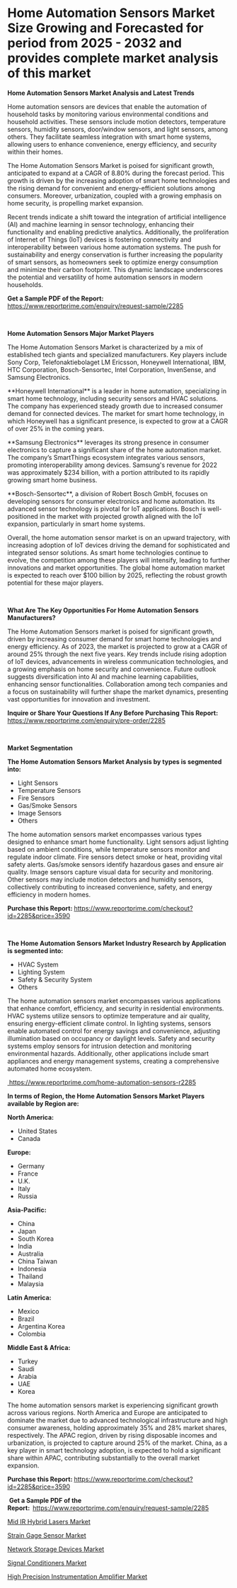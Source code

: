 <p><h1>Home Automation Sensors Market Size Growing and Forecasted for period from 2025 - 2032 and provides complete market analysis of this market</h1></p><p><strong>Home Automation Sensors Market Analysis and Latest Trends</strong></p>
<p><p>Home automation sensors are devices that enable the automation of household tasks by monitoring various environmental conditions and household activities. These sensors include motion detectors, temperature sensors, humidity sensors, door/window sensors, and light sensors, among others. They facilitate seamless integration with smart home systems, allowing users to enhance convenience, energy efficiency, and security within their homes.</p><p>The Home Automation Sensors Market is poised for significant growth, anticipated to expand at a CAGR of 8.80% during the forecast period. This growth is driven by the increasing adoption of smart home technologies and the rising demand for convenient and energy-efficient solutions among consumers. Moreover, urbanization, coupled with a growing emphasis on home security, is propelling market expansion.</p><p>Recent trends indicate a shift toward the integration of artificial intelligence (AI) and machine learning in sensor technology, enhancing their functionality and enabling predictive analytics. Additionally, the proliferation of Internet of Things (IoT) devices is fostering connectivity and interoperability between various home automation systems. The push for sustainability and energy conservation is further increasing the popularity of smart sensors, as homeowners seek to optimize energy consumption and minimize their carbon footprint. This dynamic landscape underscores the potential and versatility of home automation sensors in modern households.</p></p>
<p><strong>Get a Sample PDF of the Report:&nbsp;</strong> <a href="https://www.reportprime.com/enquiry/request-sample/2285?utm_campaign=1902&utm_medium=2&utm_source=Github&utm_content=ia&utm_term=18032025&utm_id=home-automation-sensors">https://www.reportprime.com/enquiry/request-sample/2285</a></p>
<p>&nbsp;</p>
<p><strong>Home Automation Sensors Major Market Players</strong></p>
<p><p>The Home Automation Sensors Market is characterized by a mix of established tech giants and specialized manufacturers. Key players include Sony Corp, Telefonaktiebolaget LM Ericsson, Honeywell International, IBM, HTC Corporation, Bosch-Sensortec, Intel Corporation, InvenSense, and Samsung Electronics.</p><p>**Honeywell International** is a leader in home automation, specializing in smart home technology, including security sensors and HVAC solutions. The company has experienced steady growth due to increased consumer demand for connected devices. The market for smart home technology, in which Honeywell has a significant presence, is expected to grow at a CAGR of over 25% in the coming years. </p><p>**Samsung Electronics** leverages its strong presence in consumer electronics to capture a significant share of the home automation market. The company’s SmartThings ecosystem integrates various sensors, promoting interoperability among devices. Samsung's revenue for 2022 was approximately $234 billion, with a portion attributed to its rapidly growing smart home business.</p><p>**Bosch-Sensortec**, a division of Robert Bosch GmbH, focuses on developing sensors for consumer electronics and home automation. Its advanced sensor technology is pivotal for IoT applications. Bosch is well-positioned in the market with projected growth aligned with the IoT expansion, particularly in smart home systems.</p><p>Overall, the home automation sensor market is on an upward trajectory, with increasing adoption of IoT devices driving the demand for sophisticated and integrated sensor solutions. As smart home technologies continue to evolve, the competition among these players will intensify, leading to further innovations and market opportunities. The global home automation market is expected to reach over $100 billion by 2025, reflecting the robust growth potential for these major players.</p></p>
<p>&nbsp;</p>
<p><strong>What Are The Key Opportunities For Home Automation Sensors Manufacturers?</strong></p>
<p><p>The Home Automation Sensors market is poised for significant growth, driven by increasing consumer demand for smart home technologies and energy efficiency. As of 2023, the market is projected to grow at a CAGR of around 25% through the next five years. Key trends include rising adoption of IoT devices, advancements in wireless communication technologies, and a growing emphasis on home security and convenience. Future outlook suggests diversification into AI and machine learning capabilities, enhancing sensor functionalities. Collaboration among tech companies and a focus on sustainability will further shape the market dynamics, presenting vast opportunities for innovation and investment.</p></p>
<p><strong>Inquire or Share Your Questions If Any Before Purchasing This Report:</strong> <a href="https://www.reportprime.com/enquiry/pre-order/2285?utm_campaign=1902&utm_medium=2&utm_source=Github&utm_content=ia&utm_term=18032025&utm_id=home-automation-sensors">https://www.reportprime.com/enquiry/pre-order/2285</a></p>
<p>&nbsp;</p>
<p><strong>Market Segmentation</strong></p>
<p><strong>The Home Automation Sensors Market Analysis by types is segmented into:</strong></p>
<p><ul><li>Light Sensors</li><li>Temperature Sensors</li><li>Fire Sensors</li><li>Gas/Smoke Sensors</li><li>Image Sensors</li><li>Others</li></ul></p>
<p><p>The home automation sensors market encompasses various types designed to enhance smart home functionality. Light sensors adjust lighting based on ambient conditions, while temperature sensors monitor and regulate indoor climate. Fire sensors detect smoke or heat, providing vital safety alerts. Gas/smoke sensors identify hazardous gases and ensure air quality. Image sensors capture visual data for security and monitoring. Other sensors may include motion detectors and humidity sensors, collectively contributing to increased convenience, safety, and energy efficiency in modern homes.</p></p>
<p><strong>Purchase this Report:&nbsp;</strong><a href="https://www.reportprime.com/checkout?id=2285&price=3590&utm_campaign=1902&utm_medium=2&utm_source=Github&utm_content=ia&utm_term=18032025&utm_id=home-automation-sensors">https://www.reportprime.com/checkout?id=2285&price=3590</a></p>
<p>&nbsp;</p>
<p><strong>The Home Automation Sensors Market Industry Research by Application is segmented into:</strong></p>
<p><ul><li>HVAC System</li><li>Lighting System</li><li>Safety & Security System</li><li>Others</li></ul></p>
<p><p>The home automation sensors market encompasses various applications that enhance comfort, efficiency, and security in residential environments. HVAC systems utilize sensors to optimize temperature and air quality, ensuring energy-efficient climate control. In lighting systems, sensors enable automated control for energy savings and convenience, adjusting illumination based on occupancy or daylight levels. Safety and security systems employ sensors for intrusion detection and monitoring environmental hazards. Additionally, other applications include smart appliances and energy management systems, creating a comprehensive automated home ecosystem.</p></p>
<p><a href="https://www.reportprime.com/home-automation-sensors-r2285?utm_campaign=1902&utm_medium=2&utm_source=Github&utm_content=ia&utm_term=18032025&utm_id=home-automation-sensors">&nbsp;https://www.reportprime.com/home-automation-sensors-r2285</a></p>
<p><strong>In terms of Region, the Home Automation Sensors Market Players available by Region are:</strong></p>
<p>
    <p> <strong> North America: </strong>
        <ul>
            <li>United States</li>
            <li>Canada</li>
        </ul>
        </p> 
    <p> <strong> Europe: </strong>
        <ul>
            <li>Germany</li>
            <li>France</li>
            <li>U.K.</li>
            <li>Italy</li>
            <li>Russia</li>
        </ul>
        </p> 
    <p> <strong> Asia-Pacific: </strong>
        <ul>
            <li>China</li>
            <li>Japan</li>
            <li>South Korea</li>
            <li>India</li>
            <li>Australia</li>
            <li>China Taiwan</li>
            <li>Indonesia</li>
            <li>Thailand</li>
            <li>Malaysia</li>
        </ul>
        </p> 
    <p> <strong> Latin America: </strong>
        <ul>
            <li>Mexico</li>
            <li>Brazil</li>
            <li>Argentina Korea</li>
            <li>Colombia</li>
        </ul>
        </p> 
    <p> <strong> Middle East & Africa: </strong>
        <ul>
            <li>Turkey</li>
            <li>Saudi</li>
            <li>Arabia</li>
            <li>UAE</li>
            <li>Korea</li>
        </ul>
    </p>
    </p>
<p><p>The home automation sensors market is experiencing significant growth across various regions. North America and Europe are anticipated to dominate the market due to advanced technological infrastructure and high consumer awareness, holding approximately 35% and 28% market shares, respectively. The APAC region, driven by rising disposable incomes and urbanization, is projected to capture around 25% of the market. China, as a key player in smart technology adoption, is expected to hold a significant share within APAC, contributing substantially to the overall market expansion.</p></p>
<p><strong>Purchase this Report: </strong><a href="https://www.reportprime.com/checkout?id=2285&price=3590&utm_campaign=1902&utm_medium=2&utm_source=Github&utm_content=ia&utm_term=18032025&utm_id=home-automation-sensors">https://www.reportprime.com/checkout?id=2285&price=3590</a></p>
<p>&nbsp;<strong>Get a Sample PDF of the Report:&nbsp;&nbsp;</strong><a href="https://www.reportprime.com/enquiry/request-sample/2285?utm_campaign=1902&utm_medium=2&utm_source=Github&utm_content=ia&utm_term=18032025&utm_id=home-automation-sensors">https://www.reportprime.com/enquiry/request-sample/2285</a></p>
<p><strong></strong></p>
<p><p><a href="https://github.com/shopovdjondo/Market-Research-Report-List-1/blob/main/mid-ir-hybrid-lasers-market.md?utm_campaign=1902&utm_medium=2&utm_source=Github&utm_content=ia&utm_term=18032025&utm_id=home-automation-sensors">Mid IR Hybrid Lasers Market</a></p><p><a href="https://github.com/saeiddaemo/Market-Research-Report-List-1/blob/main/strain-gage-sensor-market.md?utm_campaign=1902&utm_medium=2&utm_source=Github&utm_content=ia&utm_term=18032025&utm_id=home-automation-sensors">Strain Gage Sensor Market</a></p><p><a href="https://github.com/salodipura00/Market-Research-Report-List-1/blob/main/network-storage-devices-market.md?utm_campaign=1902&utm_medium=2&utm_source=Github&utm_content=ia&utm_term=18032025&utm_id=home-automation-sensors">Network Storage Devices Market</a></p><p><a href="https://github.com/viipposahko25/Market-Research-Report-List-1/blob/main/signal-conditioners-market.md?utm_campaign=1902&utm_medium=2&utm_source=Github&utm_content=ia&utm_term=18032025&utm_id=home-automation-sensors">Signal Conditioners Market</a></p><p><a href="https://github.com/supicweg/Market-Research-Report-List-1/blob/main/high-precision-instrumentation-amplifier-market.md?utm_campaign=1902&utm_medium=2&utm_source=Github&utm_content=ia&utm_term=18032025&utm_id=home-automation-sensors">High Precision Instrumentation Amplifier Market</a></p></p>
